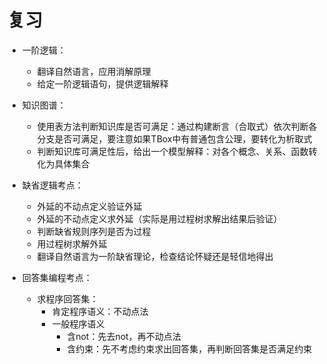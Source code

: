 # 复习

- 一阶逻辑：
  - 翻译自然语言，应用消解原理
  - 给定一阶逻辑语句，提供逻辑解释


- 知识图谱：
  - 使用表方法判断知识库是否可满足：通过构建断言（合取式）依次判断各分支是否可满足，要注意如果TBox中有普通包含公理，要转化为析取式
  - 判断知识库可满足性后，给出一个模型解释：对各个概念、关系、函数转化为具体集合


- 缺省逻辑考点：
  - 外延的不动点定义验证外延
  - 外延的不动点定义求外延（实际是用过程树求解出结果后验证）
  - 判断缺省规则序列是否为过程
  - 用过程树求解外延
  - 翻译自然语言为一阶缺省理论，检查结论怀疑还是轻信地得出

- 回答集编程考点：
  - 求程序回答集：
    - 肯定程序语义：不动点法
    - 一般程序语义
      - 含not：先去not，再不动点法
      - 含约束：先不考虑约束求出回答集，再判断回答集是否满足约束



